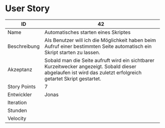 # User Story

| ID         |42|
|-|-|
|Name        |Automatisches starten eines Skriptes|
|Beschreibung|Als Benutzer will ich die Möglichkeit haben beim Aufruf einer bestimmten Seite automatisch ein Skript starten zu lassen.|
|Akzeptanz   |Sobald man die Seite aufruft wird ein sichtbarer Kurzeitwecker angezeigt. Sobald dieser abgelaufen ist wird das zuletzt erfolgreich getartet Skript gestartet.|
|Story Points|7|
|Entwickler  |Jonas|
|Iteration   ||
|Stunden     ||
|Velocity    ||

